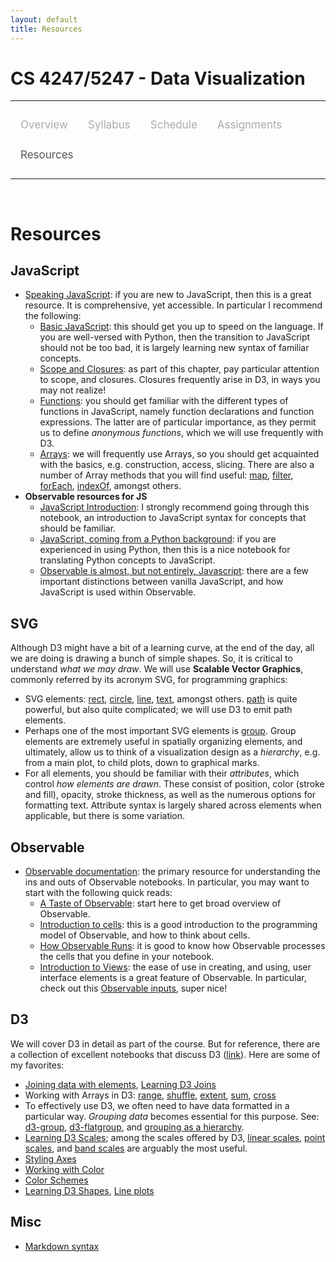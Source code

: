 ```yaml
---
layout: default
title: Resources
---
```


<style>
.topnav {
  overflow: hidden;
  background-color: #fdfdfd;
}

.topnav a {
  float: left;
  color: #aaaaaa;
  text-align: center;
  padding: 14px 16px;
  text-decoration: none;
  font-size: 17px;
}

.topnav a:hover {
  color: #555555;
}

.topnav a.active {
  color: #555555;
}
</style>

# CS 4247/5247 - Data Visualization

---

<div class='topnav'>
  <a href="/teaching/vis/spring2024">Overview</a>
  <a href="/teaching/vis/spring2024/syllabus">Syllabus</a>
  <a href="/teaching/vis/spring2024/schedule">Schedule</a>
  <a href="/teaching/vis/spring2024/assignments">Assignments</a>
  <a class='active' href="/teaching/vis/spring2024/resources">Resources</a>
</div>

---

<br>

# Resources

## JavaScript

* [Speaking JavaScript](http://exploringjs.com/es5/index.html): if you are new to JavaScript, then this is a great resource. It is comprehensive, yet accessible. In particular I recommend the following:
	* [Basic JavaScript](http://exploringjs.com/es5/ch01.html): this should get you up to speed on the language. If you are well-versed with Python, then the transition to JavaScript should not be too bad, it is largely learning new syntax of familiar concepts.
	* [Scope and Closures](http://exploringjs.com/es5/ch01.html#basic_var_scope_and_closures): as part of this chapter, pay particular attention to scope, and closures. Closures frequently arise in D3, in ways you may not realize!
	* [Functions](http://exploringjs.com/es5/ch15.html): you should get familiar with the different types of functions in JavaScript, namely function declarations and function expressions. The latter are of particular importance, as they permit us to define _anonymous functions_, which we will use frequently with D3.
	* [Arrays](http://exploringjs.com/es5/ch18.html): we will frequently use Arrays, so you should get acquainted with the basics, e.g. construction, access, slicing. There are also a number of Array methods that you will find useful: [map](https://developer.mozilla.org/en-US/docs/Web/JavaScript/Reference/Global_Objects/Array/map), [filter](https://developer.mozilla.org/en-US/docs/Web/JavaScript/Reference/Global_Objects/Array/filter), [forEach](https://developer.mozilla.org/en-US/docs/Web/JavaScript/Reference/Global_Objects/Array/forEach), [indexOf](https://developer.mozilla.org/en-US/docs/Web/JavaScript/Reference/Global_Objects/Array/indexOf), amongst others.
* **Observable resources for JS**
	* [JavaScript Introduction](https://observablehq.com/@observablehq/learn-javascript-introduction): I strongly recommend going through this notebook, an introduction to JavaScript syntax for concepts that should be familiar.
	* [JavaScript, coming from a Python background](https://observablehq.com/@observablehq/learn-just-enough-javascript-python-users): if you are experienced in using Python, then this is a nice notebook for translating Python concepts to JavaScript.
	* [Observable is almost, but not entirely, Javascript](https://observablehq.com/documentation/cells/observable-javascript): there are a few important distinctions between vanilla JavaScript, and how JavaScript is used within Observable.

## SVG

Although D3 might have a bit of a learning curve, at the end of the day, all we are doing is drawing a bunch of simple shapes. So, it is critical to understand _what we may draw_. We will use **Scalable Vector Graphics**, commonly referred by its acronym SVG, for programming graphics:
* SVG elements: [rect](https://developer.mozilla.org/en-US/docs/Web/SVG/Element/rect), [circle](https://developer.mozilla.org/en-US/docs/Web/SVG/Element/circle), [line](https://developer.mozilla.org/en-US/docs/Web/SVG/Element/line), [text](https://developer.mozilla.org/en-US/docs/Web/SVG/Element/text), amongst others. [path](https://developer.mozilla.org/en-US/docs/Web/SVG/Element/path) is quite powerful, but also quite complicated; we will use D3 to emit path elements.
* Perhaps one of the most important SVG elements is [group](https://developer.mozilla.org/en-US/docs/Web/SVG/Element/g). Group elements are extremely useful in spatially organizing elements, and ultimately, allow us to think of a visualization design as a _hierarchy_, e.g. from a main plot, to child plots, down to graphical marks.
* For all elements, you should be familiar with their _attributes_, which control _how elements are drawn_. These consist of position, color (stroke and fill), opacity, stroke thickness, as well as the numerous options for formatting text. Attribute syntax is largely shared across elements when applicable, but there is some variation.

## Observable

* [Observable documentation](https://observablehq.com/documentation/): the primary resource for understanding the ins and outs of Observable notebooks. In particular, you may want to start with the following quick reads:
	* [A Taste of Observable](https://observablehq.com/@observablehq/a-taste-of-observable): start here to get broad overview of Observable.
	* [Introduction to cells](https://observablehq.com/documentation/cells/): this is a good introduction to the programming model of Observable, and how to think about cells.
	* [How Observable Runs](https://observablehq.com/@observablehq/how-observable-runs): it is good to know how Observable processes the cells that you define in your notebook.
	* [Introduction to Views](https://observablehq.com/@observablehq/views): the ease of use in creating, and using, user interface elements is a great feature of Observable. In particular, check out this [Observable inputs](https://observablehq.com/documentation/inputs/overview), super nice!

## D3

We will cover D3 in detail as part of the course. But for reference, there are a collection of excellent notebooks that discuss D3 ([link](https://observablehq.com/@d3)). Here are some of my favorites:

* [Joining data with elements](https://observablehq.com/@d3/selection-join), [Learning D3 Joins](https://observablehq.com/@d3/learn-d3-joins)
* Working with Arrays in D3: [range](https://observablehq.com/@d3/d3-range), [shuffle](https://observablehq.com/@d3/d3-shuffle), [extent](https://observablehq.com/@d3/d3-extent), [sum](https://observablehq.com/@d3/d3-sum), [cross](https://observablehq.com/@d3/d3-cross)
* To effectively use D3, we often need to have data formatted in a particular way. _Grouping data_ becomes essential for this purpose. See: [d3-group](https://observablehq.com/@d3/d3-group), [d3-flatgroup](https://observablehq.com/@d3/d3-flatgroup), and [grouping as a hierarchy](https://observablehq.com/@d3/d3-group-d3-hierarchy).
* [Learning D3 Scales](https://observablehq.com/@d3/learn-d3-scales); among the scales offered by D3, [linear scales](https://observablehq.com/@d3/d3-scalelinear), [point scales](https://observablehq.com/@d3/d3-scalepoint), and [band scales](https://observablehq.com/@d3/d3-scaleband) are arguably the most useful.
* [Styling Axes](https://observablehq.com/@d3/styled-axes)
* [Working with Color](https://observablehq.com/@d3/working-with-color)
* [Color Schemes](https://observablehq.com/@d3/color-schemes)
* [Learning D3 Shapes](https://observablehq.com/@d3/learn-d3-shapes), [Line plots](https://observablehq.com/@d3/multi-line-chart)


## Misc

* [Markdown syntax](https://help.github.com/en/github/writing-on-github/basic-writing-and-formatting-syntax)
